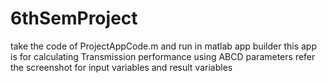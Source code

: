 # 6thSemProject
take the code of ProjectAppCode.m and run in matlab app builder
this app is for calculating Transmission performance using ABCD parameters
refer the screenshot for input variables and result variables
